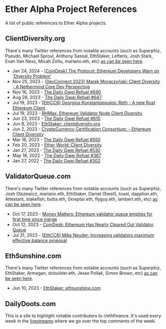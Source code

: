 # Ether Alpha Project References
A list of public references to Ether Alpha projects.


## ClientDiversity.org

There's many Twitter references from notable accounts (such as Superphiz, Pseudo, Michael Sproul, Anthony Sassal, EthStaker, Lefteris, Josh Stark, Evan Van Ness, Micah Zoltu, mariano.eth, etc) [as can be seen here](https://nitter.net/search?q=clientdiversity.org&src=typed_query&f=top).

- Jan 24, 2024 - [[CoinDesk] The Protocol: Ethereum Developers Warn on 'Diversity Problem'](https://www.coindesk.com/tech/2024/01/24/the-protocol-ethereum-developers-warn-on-diversity-problem/)
- Nov 25, 2023 - [[DevConnect 2023] Marek Moraczyński: Client Diversity - A Nethermind Core Dev Perspective](https://www.youtube.com/watch?v=uH4-QhlHkLE&t=592s)
- Nov 16, 2023 - [The Daily Gwei Refuel #690](https://www.youtube.com/watch?v=Ksv99VRfwbk&t=132s)
- Aug 28, 2023 - [The Daily Gwei Refuel #647](https://www.youtube.com/watch?v=6MgCG6regIY&t=90s)
- Jul 19, 2023 - [[EthCC6] Georgios Konstantopoulos: Reth - A new Rust Ethereum Client](https://www.youtube.com/watch?v=zntRpCKHyDc&t=247s)
- Jul 19, 2023 - [RHMax: Ethereum Validator Node Client Diversity](https://www.youtube.com/watch?v=euOtVdoj4q8)
- Jun 23, 2023 - [The Daily Gwei Refuel #610](https://www.youtube.com/watch?v=C4CyKc29xoo&t=137s)
- Jun 8, 2023 - [EthStaker: clientdiversity.org](https://www.youtube.com/shorts/XLFfvj6ws5Y)
- Jun 2, 2023 - [CryptoCurrency Certification Consortium: - Ethereum Client Diversity](https://www.youtube.com/watch?v=9t7zrqXv3HY&t=3008s)
- Mar 16, 2023 - [The Daily Gwei Refuel #550](https://www.youtube.com/watch?v=EdJpGTg4WkM&t=55s)
- Feb 20, 2023 - [Ether World: Client Diversity](https://www.youtube.com/watch?v=nDg_km5M1NQ&t=155s)
- Jan 27, 2023 - [The Daily Gwei Refuel #530](https://www.youtube.com/watch?v=KgbSy8QnWk8&t=206s)
- May 18, 2022 - [The Daily Gwei Refuel #367](https://www.youtube.com/watch?v=pRGOpfOLHtE&t=608s)
- Jan 27, 2022 - [The Daily Gwei Refuel #302](https://www.youtube.com/watch?v=9OZOmed-2WM&t=23s)



## ValidatorQueue.com

There's many Twitter references from notable accounts (such as Superphiz, Josh Olszewicz, mariano.eth, EthStaker, Daniel (Swell), toast, dapplion.eth, Attestant, stakefish, butta.eth, 0xreptar.eth, flyguy.eth, lambert.eth, etc) [as can be seen here](https://nitter.net/search?q=validatorqueue.com&src=typed_query&f=top).

- Oct 17, 2023 - [Money Matters: Ethereum validator queue empties for first time since merge](https://www.youtube.com/watch?v=_XAFT0LtsfA)
- Oct 12, 2023 - [CoinDesk: Ethereum Has Nearly Cleared Out Validator Queue](https://www.coindesk.com/markets/2023/10/12/ethereum-has-nearly-cleared-out-validator-queue-a-sign-of-weak-staking-demand/)
- Jul 31, 2023 - [[EthCC6] Mike Neuder: Increasing validators maximum effective balance proposal](https://www.youtube.com/watch?v=Qyws8u6TC5U&t=800s)



## EthSunshine.com

There's many Twitter references from notable accounts (such as Superphiz, EthStaker, Armagan, dcbuilder.eth, Jesse Pollak, Simon Brown, etc) [as can be seen here](https://nitter.net/search?q=ethsunshine.com&src=typed_query&f=top).

- Jun 10, 2023 - [EthStaker: ethsunshine.com](https://www.youtube.com/shorts/scyEMq_dT_w)



## DailyDoots.com

This is a site to highlight notable contributors to r/ethfinance. It's used every week in the [livestreams](https://www.youtube.com/@evmavericks/streams) where we go over the top comments of the week.


 
